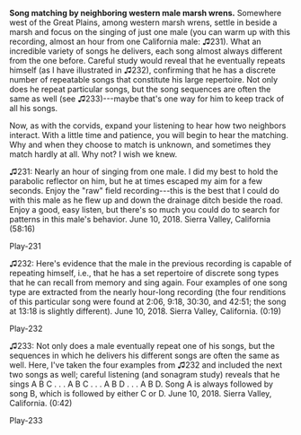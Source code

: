 **Song matching by neighboring western male marsh wrens.** Somewhere west of the Great Plains, among western marsh wrens, settle in beside a marsh and focus on the singing of just one male (you can warm up with this recording, almost an hour from one California male: ♫231). What an incredible variety of songs he delivers, each song almost always different from the one before. Careful study would reveal that he eventually repeats himself (as I have illustrated in ♫232), confirming that he has a discrete number of repeatable songs that constitute his large repertoire. Not only does he repeat particular songs, but the song sequences are often the same as well (see ♫233)---maybe that's one way for him to keep track of all his songs.

Now, as with the corvids, expand your listening to hear how two neighbors interact. With a little time and patience, you will begin to hear the matching. Why and when they choose to match is unknown, and sometimes they match hardly at all. Why not? I wish we knew.

♫231: Nearly an hour of singing from one male. I did my best to hold the parabolic reflector on him, but he at times escaped my aim for a few seconds. Enjoy the "raw" field recording---this is the best that I could do with this male as he flew up and down the drainage ditch beside the road. Enjoy a good, easy listen, but there's so much you could do to search for patterns in this male's behavior. June 10, 2018. Sierra Valley, California (58:16)

Play-231

♫232: Here's evidence that the male in the previous recording is capable of repeating himself, i.e., that he has a set repertoire of discrete song types that he can recall from memory and sing again. Four examples of one song type are extracted from the nearly hour-long recording (the four renditions of this particular song were found at 2:06, 9:18, 30:30, and 42:51; the song at 13:18 is slightly different). June 10, 2018. Sierra Valley, California. (0:19)

Play-232

♫233: Not only does a male eventually repeat one of his songs, but the sequences in which he delivers his different songs are often the same as well. Here, I've taken the four examples from ♫232 and included the next two songs as well; careful listening (and sonagram study) reveals that he sings A B C . . . A B C . . . A B D . . . A B D. Song A is always followed by song B, which is followed by either C or D. June 10, 2018. Sierra Valley, California. (0:42)

Play-233

